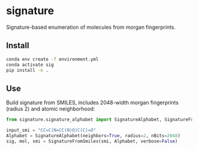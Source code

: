# signature

Signature-based enumeration of molecules from morgan fingerprints.

## Install

```sh
conda env create -f environment.yml
conda activate sig
pip install -e .
```

## Use

Build signature from SMILES, includes 2048-width morgan fingerprints (radius 2) and atomic neighborhood:

```python
from signature.signature_alphabet import SignatureAlphabet, SignatureFromSmiles

input_smi = "CC=C(N=CC(N)O)C(C)=O"
Alphabet = SignatureAlphabet(neighbors=True, radius=2, nBits=2048)
sig, mol, smi = SignatureFromSmiles(smi, Alphabet, verbose=False)
```
